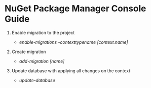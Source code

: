 # NuGet Package Manager Console Guide




1. Enable migration to the project
   - *enable-migrations -contexttypename [context.name]*

2. Create migration
   - *add-migration [name]*

3. Update database with applying all changes on the context
   - *update-database*
